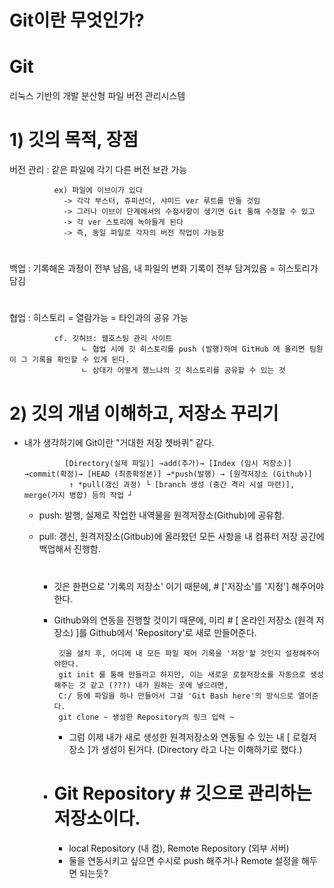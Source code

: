 # Git이란 무엇인가?

# Git
  
  
  리눅스 기반의 개발 분산형 파일 버전 관리시스템

# 

  # 1) 깃의 목적, 장점

   버전 관리 : 같은 파일에 각기 다른 버전 보관 가능

              ex) 파일에 이브이가 있다
                -> 각각 부스터, 쥬피선더, 샤미드 ver 루트를 만들 것임
                -> 그러나 이브이 단계에서의 수정사항이 생기면 Git 통해 수정할 수 있고 
                -> 각 ver 스토리에 녹아들게 된다
                -> 즉, 동일 파일로 각자의 버전 작업이 가능함
      
#
   백업 : 기록해온 과정이 전부 남음, 내 파일의 변화 기록이 전부 담겨있음 = 히스토리가 담김
#
   협업 : 히스토리 = 열람가능 = 타인과의 공유 가능


              cf. 깃허브: 웹호스팅 관리 사이트
                    ㄴ 협업 시에 깃 히스토리를 push (발행)하여 GitHub 에 올리면 팀원이 그 기록을 확인할 수 있게 된다.
                    ㄴ 상대가 어떻게 했느냐의 깃 히스토리를 공유할 수 있는 것
               
               
   #


# 2) 깃의 개념 이해하고, 저장소 꾸리기


 - 내가 생각하기에 Git이란 "거대한 저장 쳇바퀴" 같다.

                [Directory(실제 파일)] →add(추가)→ [Index (임시 저장소)] →commit(확정)→ [HEAD (최종확정본)] →*push(발행) → [원격저장소 (Github)]
                 ↑ *pull(갱신 과정) └ [branch 생성 (중간 격리 시설 마련)], merge(가지 병합) 등의 작업 ┘
          
    
      * push: 발행, 실제로 작업한 내역물을 원격저장소(Github)에 공유함.
      * pull: 갱신, 원격저장소(Gitbub)에 올라왔던 모든 사항을 내 컴퓨터 저장 공간에 백업해서 진행함.
          
          
         #  
          
          
           - 깃은 한편으로 '기록의 저장소' 이기 때문에,  # ['저장소'를 '지정'] 해주어야 한다.
           - Github와의 연동을 진행할 것이기 때문에, 미리 # [ 온라인 저장소 (원격 저장소) ]를 Github에서 'Repository'로 새로 만들어준다.


                  깃을 설치 후, 어디에 내 모든 파일 제어 기록을 '저장'할 것인지 설정해주어야한다.
                  git init 를 통해 만들라고 하지만, 이는 새로운 로컬저장소를 자동으로 생성해주는 것 같고 (???) 내가 원하는 곳에 넣으려면,
                  C:/ 등에 파일을 하나 만들어서 그걸 'Git Bash here'의 방식으로 열어준다.
                  git clone ~ 생성한 Repository의 링크 입력 ~
                
             * 그럼 이제 내가 새로 생성한 원격저장소와 연동될 수 있는 내 [ 로컬저장소 ]가 생성이 된거다. (Directory 라고 나는 이해하기로 했다.)
          
          
          # 
          
          - # Git Repository # 깃으로 관리하는 저장소이다.
              * local Repository (내 컴), Remote Repository (외부 서버)
              * 둘을 연동시키고 싶으면 수시로 push 해주거나 Remote 설정을 해두면 되는듯?



